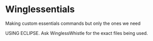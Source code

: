 # Winglessentials
 Making custom essentials commands but only the ones we need

USING ECLIPSE. Ask WinglessWhistle for the exact files being used.
